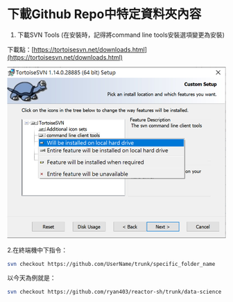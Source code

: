 # 下載Github Repo中特定資料夾內容

1. 下載SVN Tools (在安裝時，記得將command line tools安裝選項變更為安裝)

下載點：[https://tortoisesvn.net/downloads.html](https://tortoisesvn.net/downloads.html)

![svn_cli.png](svn_cli.png)

2.在終端機中下指令：

```bash
svn checkout https://github.com/UserName/trunk/specific_folder_name
```

以今天為例就是：

```bash
svn checkout https://github.com/ryan403/reactor-sh/trunk/data-science
```